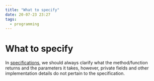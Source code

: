 ```yaml
---
title: "What to specify"
date: 20-07-23 23:27
tags:
  - programming
---
```


# What to specify

In [specifications](20072330.md), we should always clarify what the method/function returns and 
the parameters it takes, however, private fields and other implementation details
do not pertain to the specification.
